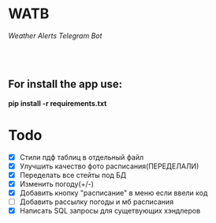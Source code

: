 # WATB
*Weather Alerts Telegram Bot*

<br></br>
## For install the app use:
**pip install -r requirements.txt**

# Todo
- [x] Стили пдф таблиц в отдельный файл
- [x] Улучшить качество фото расписания(ПЕРЕДЕЛАЛИ)
- [x] Переделать все стейты под БД
- [x] Изменить погоду(+/-)
- [x] Добавить кнопку "расписание" в меню если ввели код
- [ ] Добавить рассылку погоды и мб расписания
- [x] Написать SQL запросы для сущетвующих хэндлеров
